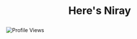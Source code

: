 # <p align="center">Here's Niray </p>

![Profile Views](https://komarev.com/ghpvc/?Nightray256&color=yellow)

